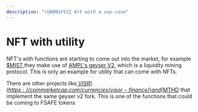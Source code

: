 ```yaml
---
description: "\U0001F532 Art with a use-case"
---
```


# NFT with utility

NFT's with functions are starting to come out into the market, for example [$MIST ](https://github.com/alchemistcoin/alchemist)they make use of [AMPL's geyser V2](https://github.com/ampleforth/token-geyser-v2), which is a liquidity mining protocol. This is only an example for utility that can come with NFTs.

There are other projects like[ $VISR](https://coinmarketcap.com/currencies/visor-finance/) and [$MTHD](https://coinmarketcap.com/currencies/method-finance/) that implement the same geyser v2 fork. This is one of the functions that could be coming to FSAFE tokens 




